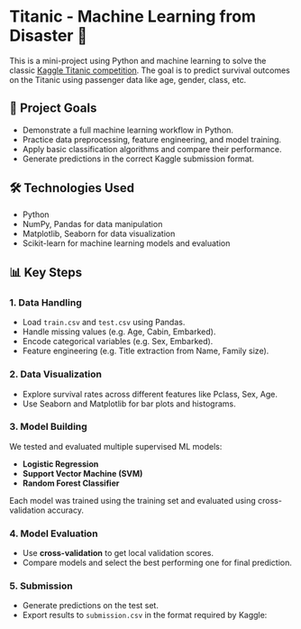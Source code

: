 # Titanic - Machine Learning from Disaster 🚢

This is a mini-project using Python and machine learning to solve the classic [Kaggle Titanic competition](https://www.kaggle.com/competitions/titanic). The goal is to predict survival outcomes on the Titanic using passenger data like age, gender, class, etc.

## 📌 Project Goals

- Demonstrate a full machine learning workflow in Python.
- Practice data preprocessing, feature engineering, and model training.
- Apply basic classification algorithms and compare their performance.
- Generate predictions in the correct Kaggle submission format.

## 🛠 Technologies Used

- Python
- NumPy, Pandas for data manipulation
- Matplotlib, Seaborn for data visualization
- Scikit-learn for machine learning models and evaluation

## 📊 Key Steps

### 1. Data Handling
- Load `train.csv` and `test.csv` using Pandas.
- Handle missing values (e.g. Age, Cabin, Embarked).
- Encode categorical variables (e.g. Sex, Embarked).
- Feature engineering (e.g. Title extraction from Name, Family size).

### 2. Data Visualization
- Explore survival rates across different features like Pclass, Sex, Age.
- Use Seaborn and Matplotlib for bar plots and histograms.

### 3. Model Building
We tested and evaluated multiple supervised ML models:
- **Logistic Regression**
- **Support Vector Machine (SVM)**
- **Random Forest Classifier**

Each model was trained using the training set and evaluated using cross-validation accuracy.

### 4. Model Evaluation
- Use **cross-validation** to get local validation scores.
- Compare models and select the best performing one for final prediction.

### 5. Submission
- Generate predictions on the test set.
- Export results to `submission.csv` in the format required by Kaggle:
